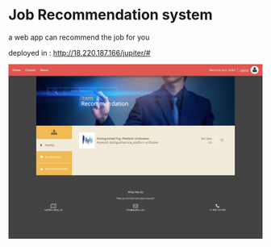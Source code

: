# Job Recommendation system
 a web app can recommend the job for you

deployed in : http://18.220.187.166/jupiter/#

![App screen shot](app.jpg)
